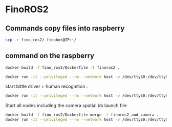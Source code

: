 # FinoROS2

## Commands copy files into raspberry

```bash
scp -r fino_ros2/ finobot@IP:~/
```

## command on the raspberry

```bash
docker build -f fino_ros2/Dockerfile -t finoros2 .
```

```bash
docker run -it --privileged --rm --network host -v /dev/ttyS0:/dev/ttyS0 finoros2
```

start bittle driver + human recognition :

```bash
docker run -it --privileged --rm --network host -v /dev/ttyS0:/dev/ttyS0 finoros2 /bin/bash -c "source install/setup.bash && ros2 launch fino_ros2 finobot_launch.py"
```

Start all nodes including the camera spatial bb launch file:

```bash
docker build -f fino_ros2/Dockerfile-merge -t finoros2_and_camera .
docker run -it --privileged --rm --network host -v /dev/ttyS0:/dev/ttyS0 -v /dev/bus/usb:/dev/bus/usb finoros2_and_camera /bin/bash -c "source install/setup.bash && ros2 launch fino_ros2 finobot_and_camera_launch.py"
```
